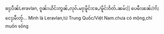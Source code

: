 
ၶႃႈပဵၼ်Leravlan, ၵူၼ်းယိင်းဢွၼ်ႇလုၵ်ႉမႃးမိူင်းၶႄႇ/မိူင်းဝႅတ်ႉၼမ်း|| ပေမီးၽၼ်//ၵႆႈငေႃႈမီးၸႂ်…
Mình là Leravlan,từ Trung Quốc/Việt Nam.chưa có mộng,chỉ muốn sống
